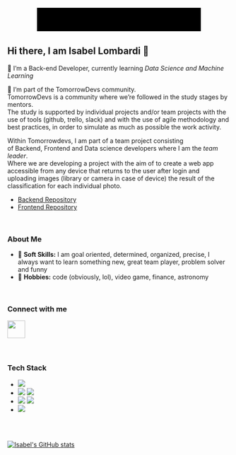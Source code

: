 <div align="center">

![Welcome](gifs/welcome_black.gif)

</div>

## Hi there, I am Isabel Lombardi 👋
    
<p>
🔹 I’m a Back-end Developer, currently learning <i>Data Science and Machine Learning</i>

🔹 I’m part of the TomorrowDevs community. <br>TomorrowDevs is a community where we’re followed in the study stages by mentors. 
<br>The study is supported by individual projects and/or team projects with the use of tools (github, trello, slack) and with the use of agile methodology and best practices,  in order to simulate as much as possible the work activity.

Within Tomorrowdevs, I am part of a team project consisting <br> of Backend, Frontend and Data science developers where I am the <i>team leader</i>.
<br>Where we are developing a project with the aim of to create a web app accessible from any device that returns to the user after login and uploading images (library or camera in case of device) the result of the classification for each individual photo.
<ul>
    <li><a href= "https://github.com/isabel-lombardi/be_cat_image">Backend Repository</a></li>
    <li><a href= "https://github.com/isabel-lombardi/fe_cat_image">Frontend Repository</a></li>
</p></ul>

<br>

<h3>About Me</h3>
<p><ul>
    <li> 🔹 <b>Soft Skills:</b> I am goal oriented, determined, organized, precise, I always want to learn something new, great team player, problem solver and funny</li>
    <li> 🔹 <b>Hobbies:</b> code (obviously, lol), video game, finance, astronomy </li>
</p></ul>

<br>

<h3>Connect with me</h3>
<p>
<a href= "https://www.linkedin.com/in/isabel-lombardi-a190a5201/"><img src="https://cdn4.iconfinder.com/data/icons/social-messaging-ui-color-shapes-2-free/128/social-linkedin-circle-512.png" height="40" width="40"/></a>
</p>

<br>

<h3>Tech Stack</h3>
<p><ul>
    <li><img src="https://img.shields.io/badge/-Python-333333?style=flat&logo=Python"></li>
    <li><img src="https://img.shields.io/badge/-Flask-333333?style=flat&logo=Flask"> <img src="https://img.shields.io/badge/-Django-333333?style=flat&logo=Django"></li>
    <li><img src="https://img.shields.io/badge/-Git-333333?style=flat&logo=Git"> <img src="https://img.shields.io/badge/-GitHub-333333?style=flat&logo=GitHub"></li>
    <li><img src="https://img.shields.io/badge/-PyCharm-333333?style=flat&logo=PyCharm"></li>
</p></ul>

<br>
<br>


[![Isabel's GitHub stats](https://github-readme-stats.vercel.app/api?username=isabel-lombardi&show_icons=true&theme=radical)](https://github.com/isabel-lombardi/github-readme-stats)

<!--
**isabel-lombardi/isabel-lombardi** is a ✨ _special_ ✨ repository because its `README.md` (this file) appears on your GitHub profile.

Here are some ideas to get you started:

-  I’m currently working on ...

- 🤔 I’m looking for help with ...
- 💬 Ask me about ...
 ...
- 😄 Pronouns: ...

-->
